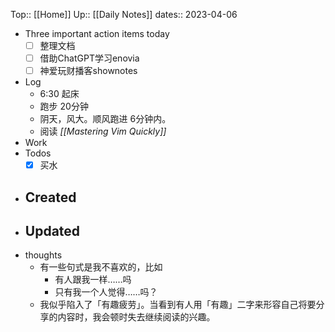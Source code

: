 Top:: [[Home]]
Up:: [[Daily Notes]]
dates:: 2023-04-06

- Three important action items today
	- [ ] 整理文档
	- [ ] 借助ChatGPT学习enovia
	- [ ] 神爱玩财播客shownotes
- Log
	- 6:30 起床
	- 跑步 20分钟
	- 阴天，风大。顺风跑进 6分钟内。
	- 阅读 *[[Mastering Vim Quickly]]*
- Work
- Todos
	- [x] 买水
- Created
	- 
- Updated
	- 
- thoughts 
	- 有一些句式是我不喜欢的，比如
		- 有人跟我一样……吗
		- 只有我一个人觉得……吗？
	- 我似乎陷入了「有趣疲劳」。当看到有人用「有趣」二字来形容自己将要分享的内容时，我会顿时失去继续阅读的兴趣。